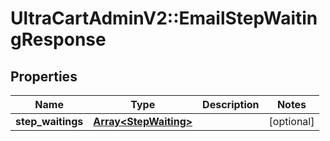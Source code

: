 # UltraCartAdminV2::EmailStepWaitingResponse

## Properties
Name | Type | Description | Notes
------------ | ------------- | ------------- | -------------
**step_waitings** | [**Array&lt;StepWaiting&gt;**](StepWaiting.md) |  | [optional] 


